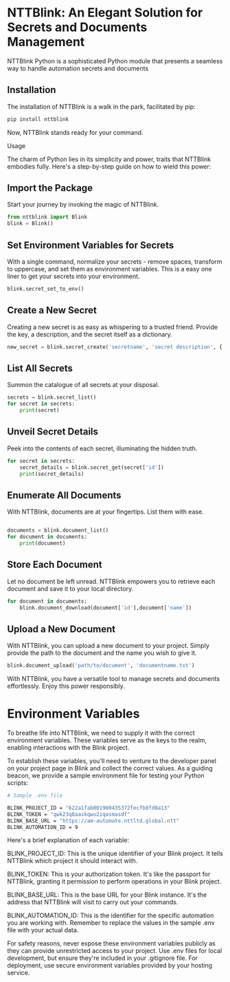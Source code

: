 # NTTBlink: An Elegant Solution for Secrets and Documents Management

NTTBlink Python is a sophisticated Python module that presents a seamless way to handle automation secrets and documents

## Installation

The installation of NTTBlink is a walk in the park, facilitated by pip:

```bash
pip install nttblink

```

Now, NTTBlink stands ready for your command.

Usage

The charm of Python lies in its simplicity and power, traits that NTTBlink embodies fully. Here's a step-by-step guide on how to wield this power:

## Import the Package
Start your journey by invoking the magic of NTTBlink.

```python
from nttblink import Blink
blink = Blink()
```

## Set Environment Variables for Secrets
With a single command, normalize your secrets - remove spaces, transform to uppercase, and set them as environment variables.  This is a easy one liner to get your secrets into your environment.

```python
blink.secret_set_to_env()
```

## Create a New Secret
Creating a new secret is as easy as whispering to a trusted friend. Provide the key, a description, and the secret itself as a dictionary.

```python
new_secret = blink.secret_create('secretname', 'secret description', {'key': 'value'})
```

## List All Secrets
Summon the catalogue of all secrets at your disposal.

```python
secrets = blink.secret_list()
for secret in secrets:
    print(secret)
```
## Unveil Secret Details
Peek into the contents of each secret, illuminating the hidden truth.

``` python
for secret in secrets:
    secret_details = blink.secret_get(secret['id'])
    print(secret_details)
```    
## Enumerate All Documents
With NTTBlink, documents are at your fingertips. List them with ease.

``` python

documents = blink.document_list()
for document in documents:
    print(document)
```

## Store Each Document
Let no document be left unread. NTTBlink empowers you to retrieve each document and save it to your local directory.

``` python
for document in documents:
    blink.document_download(document['id'],document['name'])
```   

## Upload a New Document
With NTTBlink, you can upload a new document to your project. Simply provide the path to the document and the name you wish to give it.

``` python
blink.document_upload('path/to/document', 'documentname.txt')
```

With NTTBlink, you have a versatile tool to manage secrets and documents effortlessly. Enjoy this power responsibly.

# Environment Variables

To breathe life into NTTBlink, we need to supply it with the correct environment variables. These variables serve as the keys to the realm, enabling interactions with the Blink project.

To establish these variables, you'll need to venture to the developer panel on your project page in Blink and collect the correct values. As a guiding beacon, we provide a sample environment file for testing your Python scripts:

```bash
# Sample .env file

BLINK_PROJECT_ID = "622a1fab001900435372fecfb8fd8a13"
BLINK_TOKEN = "qwk23q8aaskqwu2iqasmasdf"
BLINK_BASE_URL = "https://am-automate.nttltd.global.ntt"
BLINK_AUTOMATION_ID = 9
```
Here's a brief explanation of each variable:

BLINK_PROJECT_ID: This is the unique identifier of your Blink project. It tells NTTBlink which project it should interact with.

BLINK_TOKEN: This is your authorization token. It's like the passport for NTTBlink, granting it permission to perform operations in your Blink project.

BLINK_BASE_URL: This is the base URL for your Blink instance. It's the address that NTTBlink will visit to carry out your commands.

BLINK_AUTOMATION_ID: This is the identifier for the specific automation you are working with.
Remember to replace the values in the sample .env file with your actual data.

For safety reasons, never expose these environment variables publicly as they can provide unrestricted access to your project. Use .env files for local development, but ensure they're included in your .gitignore file. For deployment, use secure environment variables provided by your hosting service.
